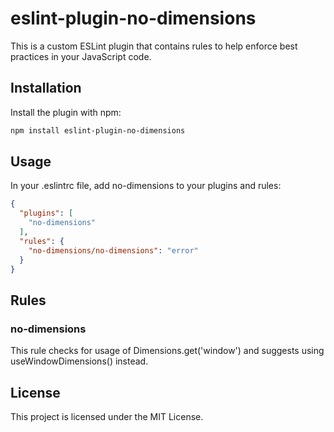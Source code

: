 # eslint-plugin-no-dimensions

This is a custom ESLint plugin that contains rules to help enforce best practices in your JavaScript code.

## Installation

Install the plugin with npm:

```bash
npm install eslint-plugin-no-dimensions
```

## Usage
In your .eslintrc file, add no-dimensions to your plugins and rules:

```json
{
  "plugins": [
    "no-dimensions"
  ],
  "rules": {
    "no-dimensions/no-dimensions": "error"
  }
}
```

## Rules

### no-dimensions

This rule checks for usage of Dimensions.get('window') and suggests using useWindowDimensions() instead.

## License

This project is licensed under the MIT License.
